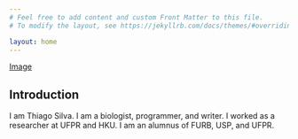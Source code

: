 ```yaml
---
# Feel free to add content and custom Front Matter to this file.
# To modify the layout, see https://jekyllrb.com/docs/themes/#overriding-theme-defaults

layout: home
---
```


[Image](/docs/assets/imgs/me.jpeg)

## Introduction

I am Thiago Silva. I am a biologist, programmer, and writer. I worked as a researcher at UFPR and HKU. I am an alumnus of FURB, USP, and UFPR.
